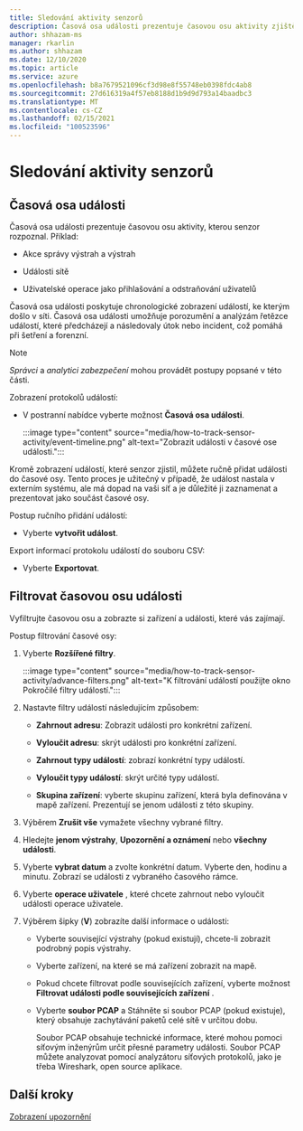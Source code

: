 ```yaml
---
title: Sledování aktivity senzorů
description: Časová osa události prezentuje časovou osu aktivity zjištěné v síti, včetně výstrah a akcí správy výstrah, událostí sítě a uživatelských operací, jako je přihlášení uživatele a odstranění uživatele.
author: shhazam-ms
manager: rkarlin
ms.author: shhazam
ms.date: 12/10/2020
ms.topic: article
ms.service: azure
ms.openlocfilehash: b8a7679521096cf3d98e8f55748eb0398fdc4ab8
ms.sourcegitcommit: 27d616319a4f57eb8188d1b9d9d793a14baadbc3
ms.translationtype: MT
ms.contentlocale: cs-CZ
ms.lasthandoff: 02/15/2021
ms.locfileid: "100523596"
---
```

# <a name="track-sensor-activity"></a>Sledování aktivity senzorů

## <a name="event-timeline"></a>Časová osa události

Časová osa události prezentuje časovou osu aktivity, kterou senzor rozpoznal. Příklad:

  - Akce správy výstrah a výstrah

  - Události sítě

  - Uživatelské operace jako přihlašování a odstraňování uživatelů

Časová osa události poskytuje chronologické zobrazení událostí, ke kterým došlo v síti. Časová osa události umožňuje porozumění a analýzám řetězce událostí, které předcházejí a následovaly útok nebo incident, což pomáhá při šetření a forenzní.

> [!NOTE]
> *Správci* a *analytici zabezpečení* mohou provádět postupy popsané v této části.

Zobrazení protokolů událostí:

- V postranní nabídce vyberte možnost **Časová osa události**.

   :::image type="content" source="media/how-to-track-sensor-activity/event-timeline.png" alt-text="Zobrazit události v časové ose události.":::

Kromě zobrazení událostí, které senzor zjistil, můžete ručně přidat události do časové osy. Tento proces je užitečný v případě, že událost nastala v externím systému, ale má dopad na vaši síť a je důležité ji zaznamenat a prezentovat jako součást časové osy.

Postup ručního přidání událostí:

- Vyberte **vytvořit událost**.

Export informací protokolu událostí do souboru CSV:

- Vyberte **Exportovat**.

## <a name="filter-the-event-timeline"></a>Filtrovat časovou osu události

Vyfiltrujte časovou osu a zobrazte si zařízení a události, které vás zajímají.

Postup filtrování časové osy:

1. Vyberte **Rozšířené filtry**.

   :::image type="content" source="media/how-to-track-sensor-activity/advance-filters.png" alt-text="K filtrování událostí použijte okno Pokročilé filtry událostí.":::

2. Nastavte filtry událostí následujícím způsobem:

   - **Zahrnout adresu**: Zobrazit události pro konkrétní zařízení.

   - **Vyloučit adresu**: skrýt události pro konkrétní zařízení.

   - **Zahrnout typy událostí**: zobrazí konkrétní typy událostí.

   - **Vyloučit typy událostí**: skrýt určité typy událostí.

   - **Skupina zařízení**: vyberte skupinu zařízení, která byla definována v mapě zařízení. Prezentují se jenom události z této skupiny.

3. Výběrem **Zrušit vše** vymažete všechny vybrané filtry.

4. Hledejte **jenom výstrahy**, **Upozornění a oznámení** nebo **všechny události**.

5. Vyberte **vybrat datum** a zvolte konkrétní datum. Vyberte den, hodinu a minutu. Zobrazí se události z vybraného časového rámce.

6.  Vyberte **operace uživatele** , které chcete zahrnout nebo vyloučit události operace uživatele.

7.  Výběrem šipky (**V**) zobrazíte další informace o události:

    - Vyberte související výstrahy (pokud existují), chcete-li zobrazit podrobný popis výstrahy.

    - Vyberte zařízení, na které se má zařízení zobrazit na mapě.

    - Pokud chcete filtrovat podle souvisejících zařízení, vyberte možnost **Filtrovat události podle souvisejících zařízení** .

    - Vyberte **soubor PCAP** a Stáhněte si soubor PCAP (pokud existuje), který obsahuje zachytávání paketů celé sítě v určitou dobu. 
    
      Soubor PCAP obsahuje technické informace, které mohou pomoci síťovým inženýrům určit přesné parametry události. Soubor PCAP můžete analyzovat pomocí analyzátoru síťových protokolů, jako je třeba Wireshark, open source aplikace.

## <a name="next-steps"></a>Další kroky

[Zobrazení upozornění](how-to-view-alerts.md)
